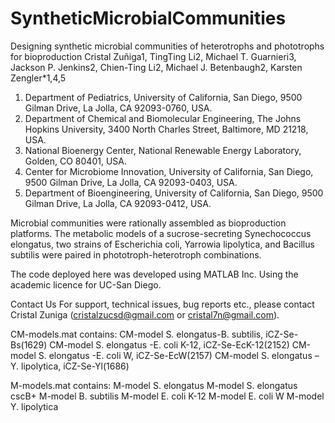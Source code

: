 # SyntheticMicrobialCommunities
Designing synthetic microbial communities of heterotrophs and phototrophs for bioproduction
Cristal Zuñiga1, TingTing Li2, Michael T. Guarnieri3, Jackson P. Jenkins2, Chien-Ting Li2, Michael J. Betenbaugh2, Karsten Zengler*1,4,5

1. Department of Pediatrics, University of California, San Diego, 9500 Gilman Drive, La Jolla, CA 92093-0760, USA.
2. Department of Chemical and Biomolecular Engineering, The Johns Hopkins University, 3400 North Charles Street, Baltimore, MD 21218, USA.
3. National Bioenergy Center, National Renewable Energy Laboratory, Golden, CO 80401, USA.
4. Center for Microbiome Innovation, University of California, San Diego, 9500 Gilman Drive, La Jolla, CA 92093-0403, USA.
5. Department of Bioengineering, University of California, San Diego, 9500 Gilman Drive, La Jolla, CA 92093-0412, USA.

Microbial communities were rationally assembled as bioproduction platforms. The metabolic models of a sucrose-secreting Synechococcus elongatus, two strains of Escherichia coli, Yarrowia lipolytica, and Bacillus subtilis were paired in phototroph-heterotroph combinations. 

The code deployed here was developed using MATLAB Inc. Using the academic licence for UC-San Diego.

Contact Us For support, technical issues, bug reports etc., please contact Cristal Zuniga (cristalzucsd@gmail.com or cristal7n@gmail.com).

CM-models.mat contains:
CM-model S. elongatus-B. subtilis, iCZ-Se-Bs(1629)
CM-model S. elongatus -E. coli K-12, iCZ-Se-EcK-12(2152)
CM-model S. elongatus -E. coli W, iCZ-Se-EcW(2157)
CM-model S. elongatus –Y. lipolytica, iCZ-Se-Yl(1686)

M-models.mat contains:
M-model S. elongatus
M-model S. elongatus cscB+
M-model B. subtilis
M-model E. coli K-12
M-model E. coli W
M-model Y. lipolytica
